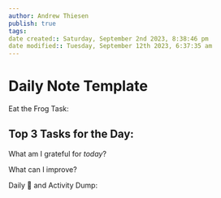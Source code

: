```yaml
---
author: Andrew Thiesen
publish: true 
tags:
date created:: Saturday, September 2nd 2023, 8:38:46 pm
date modified:: Tuesday, September 12th 2023, 6:37:35 am
---
```

# Daily Note Template

Eat the Frog Task:

Top 3 Tasks for the Day:
- 
  

What am I grateful for *today*?

What can I improve?

Daily 🧠 and Activity Dump:
